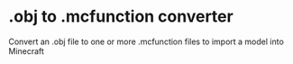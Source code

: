 # .obj to .mcfunction converter
Convert an .obj file to one or more .mcfunction files to import a model into Minecraft
